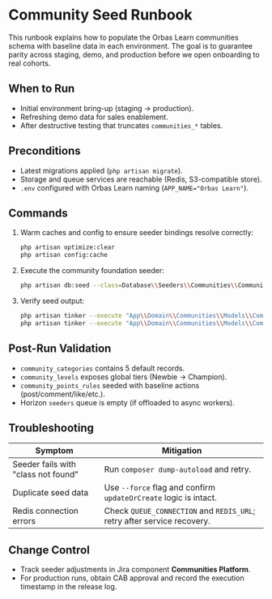 # Community Seed Runbook

This runbook explains how to populate the Orbas Learn communities schema with
baseline data in each environment. The goal is to guarantee parity across
staging, demo, and production before we open onboarding to real cohorts.

## When to Run

- Initial environment bring-up (staging → production).
- Refreshing demo data for sales enablement.
- After destructive testing that truncates `communities_*` tables.

## Preconditions

- Latest migrations applied (`php artisan migrate`).
- Storage and queue services are reachable (Redis, S3-compatible store).
- `.env` configured with Orbas Learn naming (`APP_NAME="Orbas Learn"`).

## Commands

1. Warm caches and config to ensure seeder bindings resolve correctly:
   ```bash
   php artisan optimize:clear
   php artisan config:cache
   ```
2. Execute the community foundation seeder:
   ```bash
   php artisan db:seed --class=Database\\Seeders\\Communities\\CommunityFoundationSeeder
   ```
3. Verify seed output:
   ```bash
   php artisan tinker --execute "App\\Domain\\Communities\\Models\\CommunityCategory::count();"
   php artisan tinker --execute "App\\Domain\\Communities\\Models\\CommunityLevel::whereNull('community_id')->count();"
   ```

## Post-Run Validation

- `community_categories` contains 5 default records.
- `community_levels` exposes global tiers (Newbie → Champion).
- `community_points_rules` seeded with baseline actions (post/comment/like/etc.).
- Horizon `seeders` queue is empty (if offloaded to async workers).

## Troubleshooting

| Symptom | Mitigation |
| --- | --- |
| Seeder fails with "class not found" | Run `composer dump-autoload` and retry. |
| Duplicate seed data | Use `--force` flag and confirm `updateOrCreate` logic is intact. |
| Redis connection errors | Check `QUEUE_CONNECTION` and `REDIS_URL`; retry after service recovery. |

## Change Control

- Track seeder adjustments in Jira component **Communities Platform**.
- For production runs, obtain CAB approval and record the execution timestamp in the release log.
